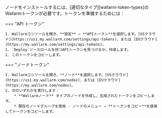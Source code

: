 ノードをインストールするには、[適切なタイプ][wallarm-token-types]のWallarmトークンが必要です。トークンを準備するためには：

=== "API トークン"

    1. Wallarmコンソールを開き、**設定** → **APIトークン**を選択します。[USクラウド](https://us1.my.wallarm.com/settings/api-tokens)、または [EUクラウド](https://my.wallarm.com/settings/api-tokens)。
    1. `Deploy`ソースロールを持つAPIトークンを見つけるか、作成します。
    1. このトークンをコピーします。

=== "ノードトークン"

    1. Wallarmコンソールを開き、**ノード**を選択します。[USクラウド](https://us1.my.wallarm.com/nodes)、または [EUクラウド](https://my.wallarm.com/nodes)。
    1. 次のいずれかを実行します：
        * **Wallarmノード** タイプのノードを作成し、生成されたトークンをコピーします。
        * 既存のノードグループを使用 - ノードのメニュー → **トークンをコピー**を使用してトークンをコピーします。